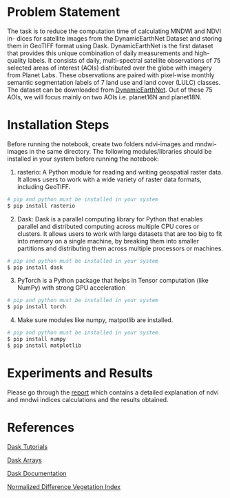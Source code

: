 # Problem Statement
The task is to reduce the computation time of calculating MNDWI and NDVI in-
dices for satellite images from the DynamicEarthNet Dataset and storing them in
GeoTIFF format using Dask. DynamicEarthNet is the first dataset that provides
this unique combination of daily measurements and high-quality labels. It consists
of daily, multi-spectral satellite observations of 75 selected areas of interest (AOIs)
distributed over the globe with imagery from Planet Labs. These observations are
paired with pixel-wise monthly semantic segmentation labels of 7 land use and land
cover (LULC) classes. The dataset can be downloaded from [DynamicEarthNet](https://mediatum.ub.tum.de/1650201). Out
of these 75 AOIs, we will focus mainly on two AOIs i.e. planet16N and planet18N.

# Installation Steps

Before running the notebook, create two folders ndvi-images and mndwi-images in the same
directory. The following modules/libraries should be installed in your system before
running the notebook:
1. rasterio: A Python module for reading and writing geospatial raster data. It allows
users to work with a wide variety of raster data formats, including GeoTIFF.

```sh
# pip and python must be installed in your system
$ pip install rasterio
```
2. Dask: Dask is a parallel computing library for Python that enables parallel and
distributed computing across multiple CPU cores or clusters. It allows users to
work with large datasets that are too big to fit into memory on a single machine, by breaking them into smaller partitions and distributing them across
multiple processors or machines.

```sh
# pip and python must be installed in your system
$ pip install dask
```
3. PyTorch is a Python package that helps in Tensor computation (like
NumPy) with strong GPU acceleration

```sh
# pip and python must be installed in your system
$ pip install torch
```
4. Make sure modules like numpy, matpotlib  are installed.
```sh
# pip and python must be installed in your system
$ pip install numpy
$ pip install matplotlib
```

# Experiments and Results
Please go through the  [report](https://github.com/Pratik-ahirrao/dynamicEarthNet/blob/main/Final_Project_Report.pdf) which contains a detailed explanation of ndvi and mndwi indices calculations and the results obtained.

# References
[Dask Tutorials](https://www.machinelearningplus.com/python/dask-tutorial/)

[Dask Arrays](https://earth-env-data-science.github.io/lectures/dask/dask_arrays.html)

[Dask Documentation](https://tutorial.dask.org/00_overview.html)

[Normalized Difference Vegetation Index](https://gisgeography.com/ndvi-normalized-difference-vegetation-index/)




